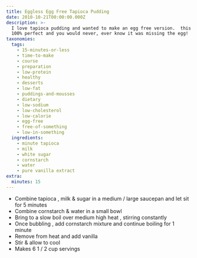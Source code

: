 ```yaml
---
title: Eggless Egg Free Tapioca Pudding
date: 2010-10-21T00:00:00.000Z
description: >-
  I love tapioca pudding and wanted to make an egg free version.  this came out
  100% perfect and you would never, ever know it was missing the egg!
taxonomies:
  tags:
    - 15-minutes-or-less
    - time-to-make
    - course
    - preparation
    - low-protein
    - healthy
    - desserts
    - low-fat
    - puddings-and-mousses
    - dietary
    - low-sodium
    - low-cholesterol
    - low-calorie
    - egg-free
    - free-of-something
    - low-in-something
  ingredients:
    - minute tapioca
    - milk
    - white sugar
    - cornstarch
    - water
    - pure vanilla extract
extra:
  minutes: 15
---
```

 - Combine tapioca , milk & sugar in a medium / large saucepan and let sit for 5 minutes
 - Combine cornstarch & water in a small bowl
 - Bring to a slow boil over medium high heat , stirring constantly
 - Once bubbling , add cornstarch mixture and continue boiling for 1 minute
 - Remove from heat and add vanilla
 - Stir & allow to cool
 - Makes 6 1 / 2 cup servings
